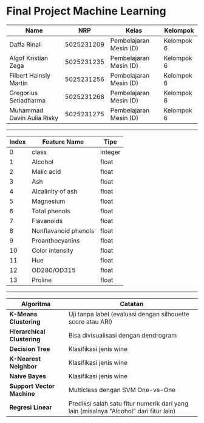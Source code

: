 # Final Project Machine Learning

| Name           | NRP        | Kelas      | Kelompok    |
| ---            | ---        | ---------- | ---         |
| Daffa Rinali | 5025231209 | Pembelajaran Mesin (D) | Kelompok 6 |
| Algof Kristian Zega | 5025231235 | Pembelajaran Mesin (D) | Kelompok 6 |
| Filbert Hainsly Martin | 5025231256 | Pembelajaran Mesin (D) | Kelompok 6 |
| Gregorius Setiadharma | 5025231268 | Pembelajaran Mesin (D) | Kelompok 6 |
| Muhammad Davin Aulia Risky | 5025231275 | Pembelajaran Mesin (D) | Kelompok 6 |

---

| Index | Feature Name         | Tipe    |
| ----- | -------------------- | ------- |
| 0     | class                | integer |
| 1     | Alcohol              | float   |
| 2     | Malic acid           | float   |
| 3     | Ash                  | float   |
| 4     | Alcalinity of ash    | float   |
| 5     | Magnesium            | float   |
| 6     | Total phenols        | float   |
| 7     | Flavanoids           | float   |
| 8     | Nonflavanoid phenols | float   |
| 9     | Proanthocyanins      | float   |
| 10    | Color intensity      | float   |
| 11    | Hue                  | float   |
| 12    | OD280/OD315          | float   |
| 13    | Proline              | float   |

---

| Algoritma                     | Catatan                                                                               |
| ----------------------------- | ------------------------------------------------------------------------------------- |
| **K-Means Clustering**        | Uji tanpa label (evaluasi dengan silhouette score atau ARI)                           |
| **Hierarchical Clustering**   | Bisa divisualisasi dengan dendrogram                                                  |
| **Decision Tree**             | Klasifikasi jenis wine                                                                |
| **K-Nearest Neighbor**        | Klasifikasi jenis wine                                                                |
| **Naive Bayes**               | Klasifikasi jenis wine                                                                |
| **Support Vector Machine**    | Multiclass dengan SVM One-vs-One                                                      |
| **Regresi Linear**            | Prediksi salah satu fitur numerik dari yang lain (misalnya "Alcohol" dari fitur lain) |